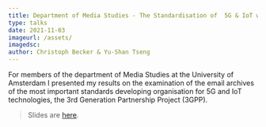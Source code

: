```yaml
---
title: Department of Media Studies - The Standardisation of  5G & IoT within the 3GPP
type: talks
date: 2021-11-03
imageurl: /assets/
imagedsc:    
author: Christoph Becker & Yu-Shan Tseng
---
```


For members of the department of Media Studies at the University of Amsterdam I presented my results on the examination of the email archives of the most important standards developing organisation for 5G and IoT technologies, the  3rd Generation Partnership Project (3GPP).

> Slides are [here](/assets/talks/talks_3gpp_5g_iot.pdf).
